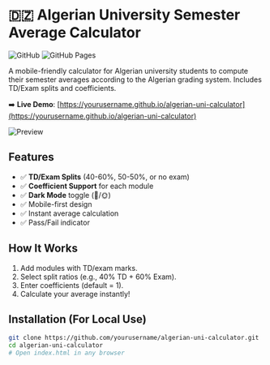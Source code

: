 # 🇩🇿 Algerian University Semester Average Calculator

![GitHub](https://img.shields.io/github/license/yourusername/algerian-uni-calculator?color=purple)
![GitHub Pages](https://img.shields.io/badge/live-demo-8A2BE2)

A mobile-friendly calculator for Algerian university students to compute their semester averages according to the Algerian grading system. Includes TD/Exam splits and coefficients.

➡️ **Live Demo**: [https://yourusername.github.io/algerian-uni-calculator](https://yourusername.github.io/algerian-uni-calculator)

![Preview](https://via.placeholder.com/400x700/8A2BE2/FFFFFF?text=Demo+Preview+Light+%26+Dark+Mode)

## Features
- ✅ **TD/Exam Splits** (40-60%, 50-50%, or no exam)
- ✅ **Coefficient Support** for each module
- ✅ **Dark Mode** toggle (🌙/🌞)
- ✅ Mobile-first design
- ✅ Instant average calculation
- ✅ Pass/Fail indicator

## How It Works
1. Add modules with TD/exam marks.
2. Select split ratios (e.g., 40% TD + 60% Exam).
3. Enter coefficients (default = 1).
4. Calculate your average instantly!

## Installation (For Local Use)
```bash
git clone https://github.com/yourusername/algerian-uni-calculator.git
cd algerian-uni-calculator
# Open index.html in any browser
